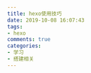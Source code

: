 ```yaml
---
title: hexo使用技巧
date: 2019-10-08 16:07:43
tags: 
- hexo
comments: true
categories: 
- 学习
- 搭建相关
---
```


